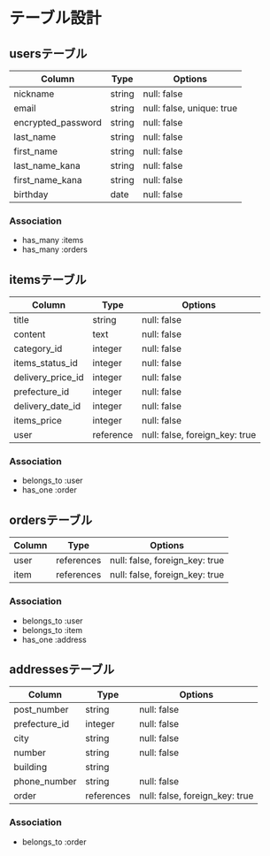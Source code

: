 # テーブル設計

## usersテーブル

| Column             | Type    | Options      |
| ------------------ | ------- | ------------ |
| nickname           | string  | null: false  |
| email              | string  | null: false, unique: true  |
| encrypted_password | string  | null: false  |
| last_name          | string  | null: false  |
| first_name         | string  | null: false  |
| last_name_kana     | string  | null: false  |
| first_name_kana    | string  | null: false  |
| birthday           | date    | null: false  |


### Association

- has_many :items
- has_many :orders



## itemsテーブル

| Column             | Type      | Options      |
| ------------------ | --------- | ------------ |
| title              | string    | null: false  |
| content            | text      | null: false  |
| category_id        | integer   | null: false  |
| items_status_id    | integer   | null: false  |
| delivery_price_id  | integer   | null: false  |
| prefecture_id      | integer   | null: false  |
| delivery_date_id   | integer   | null: false  |
| items_price        | integer   | null: false  |
| user               | reference | null: false, foreign_key: true |


### Association

- belongs_to :user
- has_one :order



## ordersテーブル

| Column             | Type       | Options      |
| ------------------ | ---------- | ------------ |
| user               | references | null: false, foreign_key: true |
| item               | references | null: false, foreign_key: true |


### Association

- belongs_to :user
- belongs_to :item
- has_one :address



## addressesテーブル

| Column             | Type       | Options      |
| ------------------ | ---------- | ------------ |
| post_number        | string     | null: false  |
| prefecture_id      | integer    | null: false  |
| city               | string     | null: false  |
| number             | string     | null: false  |
| building           | string     |              |
| phone_number       | string     | null: false  |
| order              | references | null: false, foreign_key: true  |


### Association

- belongs_to :order